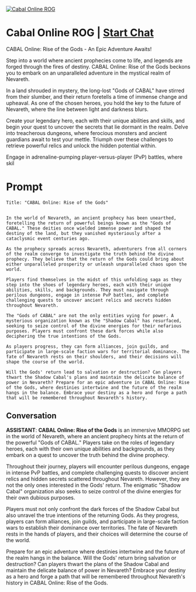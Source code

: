 
[![Cabal Online ROG](https://flow-user-images.s3.us-west-1.amazonaws.com/prompt/3EOU9A862O63vwZPnduD2/1690464668560)](https://gptcall.net/chat.html?data=%7B%22contact%22%3A%7B%22id%22%3A%223EOU9A862O63vwZPnduD2%22%2C%22flow%22%3Atrue%7D%7D)
# Cabal Online ROG | [Start Chat](https://gptcall.net/chat.html?data=%7B%22contact%22%3A%7B%22id%22%3A%223EOU9A862O63vwZPnduD2%22%2C%22flow%22%3Atrue%7D%7D)
CABAL Online: Rise of the Gods - An Epic Adventure Awaits!



Step into a world where ancient prophecies come to life, and legends are forged through the fires of destiny. CABAL Online: Rise of the Gods beckons you to embark on an unparalleled adventure in the mystical realm of Nevareth.



In a land shrouded in mystery, the long-lost "Gods of CABAL" have stirred from their slumber, and their return foretells a time of immense change and upheaval. As one of the chosen heroes, you hold the key to the future of Nevareth, where the line between light and darkness blurs.



Create your legendary hero, each with their unique abilities and skills, and begin your quest to uncover the secrets that lie dormant in the realm. Delve into treacherous dungeons, where ferocious monsters and ancient guardians await to test your mettle. Triumph over these challenges to retrieve powerful relics and unlock the hidden potential within.



Engage in adrenaline-pumping player-versus-player (PvP) battles, where skil

# Prompt

```
Title: "CABAL Online: Rise of the Gods"


In the world of Nevareth, an ancient prophecy has been unearthed, foretelling the return of powerful beings known as the "Gods of CABAL." These deities once wielded immense power and shaped the destiny of the land, but they vanished mysteriously after a cataclysmic event centuries ago.

As the prophecy spreads across Nevareth, adventurers from all corners of the realm converge to investigate the truth behind the divine prophecy. They believe that the return of the Gods could bring about either unparalleled prosperity or unleash unparalleled chaos upon the world.

Players find themselves in the midst of this unfolding saga as they step into the shoes of legendary heroes, each with their unique abilities, skills, and backgrounds. They must navigate through perilous dungeons, engage in intense PvP battles, and complete challenging quests to uncover ancient relics and secrets hidden throughout Nevareth.

The "Gods of CABAL" are not the only entities vying for power. A mysterious organization known as the "Shadow Cabal" has resurfaced, seeking to seize control of the divine energies for their nefarious purposes. Players must confront these dark forces while also deciphering the true intentions of the Gods.

As players progress, they can form alliances, join guilds, and participate in large-scale faction wars for territorial dominance. The fate of Nevareth rests on their shoulders, and their decisions will shape the course of the world.

Will the Gods' return lead to salvation or destruction? Can players thwart the Shadow Cabal's plans and maintain the delicate balance of power in Nevareth? Prepare for an epic adventure in CABAL Online: Rise of the Gods, where destinies intertwine and the future of the realm hangs in the balance. Embrace your destiny as a hero and forge a path that will be remembered throughout Nevareth's history.
```

## Conversation

**ASSISTANT**: **CABAL Online: Rise of the Gods** is an immersive MMORPG set in the world of Nevareth, where an ancient prophecy hints at the return of the powerful "Gods of CABAL." Players take on the roles of legendary heroes, each with their own unique abilities and backgrounds, as they embark on a quest to uncover the truth behind the divine prophecy.



Throughout their journey, players will encounter perilous dungeons, engage in intense PvP battles, and complete challenging quests to discover ancient relics and hidden secrets scattered throughout Nevareth. However, they are not the only ones interested in the Gods' return. The enigmatic "Shadow Cabal" organization also seeks to seize control of the divine energies for their own dubious purposes.



Players must not only confront the dark forces of the Shadow Cabal but also unravel the true intentions of the returning Gods. As they progress, players can form alliances, join guilds, and participate in large-scale faction wars to establish their dominance over territories. The fate of Nevareth rests in the hands of players, and their choices will determine the course of the world.



Prepare for an epic adventure where destinies intertwine and the future of the realm hangs in the balance. Will the Gods' return bring salvation or destruction? Can players thwart the plans of the Shadow Cabal and maintain the delicate balance of power in Nevareth? Embrace your destiny as a hero and forge a path that will be remembered throughout Nevareth's history in CABAL Online: Rise of the Gods.


